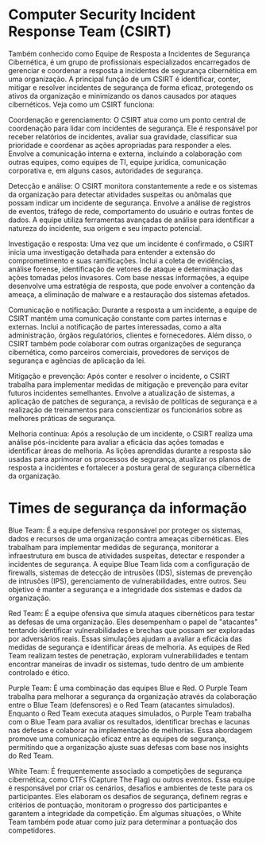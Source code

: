 # Computer Security Incident Response Team (CSIRT)
Também conhecido como Equipe de Resposta a Incidentes de Segurança Cibernética, é um grupo de profissionais especializados encarregados de gerenciar e coordenar a resposta a incidentes de segurança cibernética em uma organização. A principal função de um CSIRT é identificar, conter, mitigar e resolver incidentes de segurança de forma eficaz, protegendo os ativos da organização e minimizando os danos causados por ataques cibernéticos. Veja como um CSIRT funciona:

Coordenação e gerenciamento: O CSIRT atua como um ponto central de coordenação para lidar com incidentes de segurança. Ele é responsável por receber relatórios de incidentes, avaliar sua gravidade, classificar sua prioridade e coordenar as ações apropriadas para responder a eles. Envolve a comunicação interna e externa, incluindo a colaboração com outras equipes, como equipes de TI, equipe jurídica, comunicação corporativa e, em alguns casos, autoridades de segurança.

Detecção e análise: O CSIRT monitora constantemente a rede e os sistemas da organização para detectar atividades suspeitas ou anômalas que possam indicar um incidente de segurança. Envolve a análise de registros de eventos, tráfego de rede, comportamento do usuário e outras fontes de dados. A equipe utiliza ferramentas avançadas de análise para identificar a natureza do incidente, sua origem e seu impacto potencial.

Investigação e resposta: Uma vez que um incidente é confirmado, o CSIRT inicia uma investigação detalhada para entender a extensão do comprometimento e suas ramificações. Inclui a coleta de evidências, análise forense, identificação de vetores de ataque e determinação das ações tomadas pelos invasores. Com base nessas informações, a equipe desenvolve uma estratégia de resposta, que pode envolver a contenção da ameaça, a eliminação de malware e a restauração dos sistemas afetados.

Comunicação e notificação: Durante a resposta a um incidente, a equipe de CSIRT mantém uma comunicação constante com partes internas e externas. Inclui a notificação de partes interessadas, como a alta administração, órgãos regulatórios, clientes e fornecedores. Além disso, o CSIRT também pode colaborar com outras organizações de segurança cibernética, como parceiros comerciais, provedores de serviços de segurança e agências de aplicação da lei.

Mitigação e prevenção: Após conter e resolver o incidente, o CSIRT trabalha para implementar medidas de mitigação e prevenção para evitar futuros incidentes semelhantes. Envolve a atualização de sistemas, a aplicação de patches de segurança, a revisão de políticas de segurança e a realização de treinamentos para conscientizar os funcionários sobre as melhores práticas de segurança.

Melhoria contínua: Após a resolução de um incidente, o CSIRT realiza uma análise pós-incidente para avaliar a eficácia das ações tomadas e identificar áreas de melhoria. As lições aprendidas durante a resposta são usadas para aprimorar os processos de segurança, atualizar os planos de resposta a incidentes e fortalecer a postura geral de segurança cibernética da organização.


# Times de segurança da informação
Blue Team: É a equipe defensiva responsável por proteger os sistemas, dados e recursos de uma organização contra ameaças cibernéticas. Eles trabalham para implementar medidas de segurança, monitorar a infraestrutura em busca de atividades suspeitas, detectar e responder a incidentes de segurança. A equipe Blue Team lida com a configuração de firewalls, sistemas de detecção de intrusões (IDS), sistemas de prevenção de intrusões (IPS), gerenciamento de vulnerabilidades, entre outros. Seu objetivo é manter a segurança e a integridade dos sistemas e dados da organização.

Red Team: É a equipe ofensiva que simula ataques cibernéticos para testar as defesas de uma organização. Eles desempenham o papel de "atacantes" tentando identificar vulnerabilidades e brechas que possam ser exploradas por adversários reais. Essas simulações ajudam a avaliar a eficácia das medidas de segurança e identificar áreas de melhoria. As equipes de Red Team realizam testes de penetração, exploram vulnerabilidades e tentam encontrar maneiras de invadir os sistemas, tudo dentro de um ambiente controlado e ético.

Purple Team: É uma combinação das equipes Blue e Red. O Purple Team trabalha para melhorar a segurança da organização através da colaboração entre o Blue Team (defensores) e o Red Team (atacantes simulados). Enquanto o Red Team executa ataques simulados, o Purple Team trabalha com o Blue Team para avaliar os resultados, identificar brechas e lacunas nas defesas e colaborar na implementação de melhorias. Essa abordagem promove uma comunicação eficaz entre as equipes de segurança, permitindo que a organização ajuste suas defesas com base nos insights do Red Team.

White Team: É frequentemente associado a competições de segurança cibernética, como CTFs (Capture The Flag) ou outros eventos. Essa equipe é responsável por criar os cenários, desafios e ambientes de teste para os participantes. Eles elaboram os desafios de segurança, definem regras e critérios de pontuação, monitoram o progresso dos participantes e garantem a integridade da competição. Em algumas situações, o White Team também pode atuar como juiz para determinar a pontuação dos competidores.
